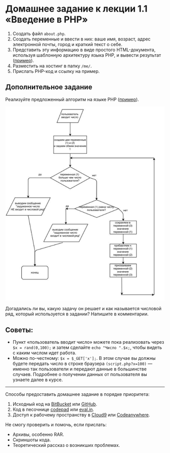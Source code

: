 # Домашнее задание к лекции 1.1 «Введение в PHP»

1. Создать файл `about.php`.
2. Создать переменные и ввести в них: ваше имя, возраст, адрес электронной почты, город и краткий текст о себе.
3. Представить эту информацию в виде простого HTML-документа, используя шаблонную архитектуру языка PHP, и вывести результат ([пример](http://university.netology.ru/u/kopylov/samples/about.php)).
4. Разместить на хостинг в папку `/me/`.
5. Прислать PHP-код и ссылку на пример.

## Дополнительное задание

Реализуйте предложенный алгоритм на языке PHP ([пример](http://university.netology.ru/u/kopylov/samples/intro-dop.php?x=13)).

![алгоритм](scheme.jpg)

Догадались ли вы, какую задачу он решает и как называется числовой ряд, который используется в задании? Напишите в комментарии.

## Советы:
* Пункт «пользователь вводит число» можете пока реализовать через `$x = rand(0,100);` и затем сделайте `echo "Число ".$x;`, чтобы видеть с каким числом идет работа.
* Можно по-честному: `$x = $_GET['x'];`. В этом случае вы должны будете передать число в строке браузера `(script.php?x=100)` — именно так пользователи и передают данные в большинстве случаев. Подробнее о получении данных от пользователя вы узнаете далее в курсе.

---
Способы предоставить домашнее задание в порядке приоритета:
1. Исходный код на [BitBucket](https://bitbucket.org/) или [GitHub](https://github.com/).
2. Код в песочнице [codepad](http://codepad.org/) или [eval.in](https://eval.in/).
3. Доступ к рабочему пространству в [Cloud9](https://c9.io/) или [Сodeanywhere](https://codeanywhere.com/).

Не смогу проверить и помочь, если прислать:
* Архивы, особенно RAR.
* Скриншоты кода.
* Теоретический рассказ о возникших проблемах.
